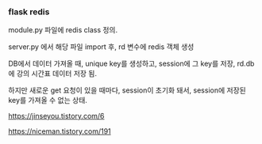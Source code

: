 ### flask redis

module.py 파일에 redis class 정의.

server.py 에서 해당 파일 import 후, rd 변수에 redis 객체 생성

DB에서 데이터 가져올 때, unique key를 생성하고, session에 그 key를 저장, rd.db에 강의 시간표 데이터 저장 됨.

하지만 새로운 get 요청이 있을 때마다, session이 초기화 돼서, session에 저장된 key를 가져올 수 없는 상태.

https://jinseyou.tistory.com/6

https://niceman.tistory.com/191